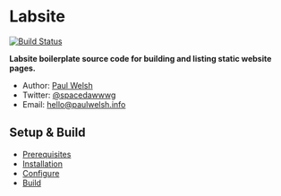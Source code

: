 # Labsite

[![Build Status](https://travis-ci.org/spacedawwwg/labsite.svg?branch=master)](https://travis-ci.org/spacedawwwg/labsite)

**Labsite boilerplate source code for building and listing static website pages.**

* Author: [Paul Welsh](https://paulwelsh.info)
* Twitter: [@spacedawwwg](https://twitter.com/spacedawwwg)
* Email: [hello@paulwelsh.info](mailto:hello@paulwelsh.info)


## Setup & Build
- [Prerequisites](https://github.com/spacedawwwg/labsite/wiki/Prerequisites)
- [Installation](https://github.com/spacedawwwg/labsite/wiki/Installation)
- [Configure](https://github.com/spacedawwwg/labsite/wiki/Configure)
- [Build](https://github.com/spacedawwwg/labsite/wiki/Build)
